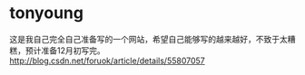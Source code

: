 # tonyoung
这是我自己完全自己准备写的一个网站，希望自己能够写的越来越好，不致于太糟糕，预计准备12月初写完。
http://blog.csdn.net/foruok/article/details/55807057
